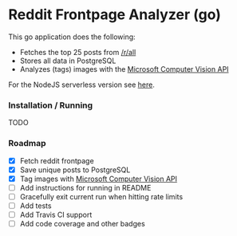 # Reddit Frontpage Analyzer (go)

This go application does the following:

- Fetches the top 25 posts from [/r/all][1]
- Stores all data in PostgreSQL
- Analyzes (tags) images with the [Microsoft Computer Vision API][3]

For the NodeJS serverless version see [here][2].

### Installation / Running

TODO

### Roadmap

- [X] Fetch reddit frontpage
- [X] Save unique posts to PostgreSQL
- [X] Tag images with [Microsoft Computer Vision API][3]
- [ ] Add instructions for running in README
- [ ] Gracefully exit current run when hitting rate limits
- [ ] Add tests
- [ ] Add Travis CI support
- [ ] Add code coverage and other badges

[1]: https://reddit.com/r/all
[2]: https://github.com/swordbeta/reddit-frontpage-analyzer-nodejs
[3]: https://www.microsoft.com/cognitive-services/en-us/computer-vision-api
